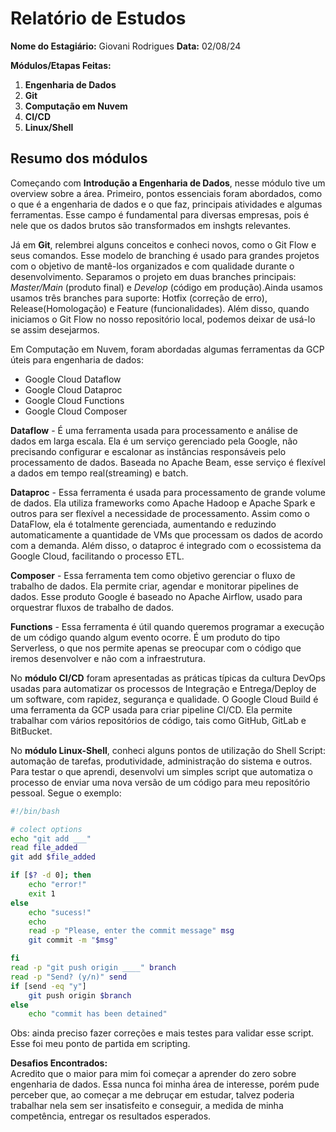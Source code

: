 # Relatório de Estudos

**Nome do Estagiário:** Giovani Rodrigues 
**Data:** 02/08/24

**Módulos/Etapas Feitas:**  
1. **Engenharia de Dados**
2. **Git**
3. **Computação em Nuvem**
4. **CI/CD**
5. **Linux/Shell**

## Resumo dos módulos 
Começando com **Introdução a Engenharia de Dados**, nesse módulo tive um overview sobre a área. Primeiro, pontos essenciais foram abordados, como o que é a engenharia de dados e o que faz, principais atividades e algumas ferramentas. Esse campo é fundamental para diversas empresas, pois é nele que os dados brutos são transformados em inshgts relevantes.

Já em **Git**, relembrei alguns conceitos e conheci novos, como o Git Flow e seus comandos. Esse modelo de branching é usado para grandes projetos com o objetivo de mantê-los organizados e com qualidade durante o desenvolvimento. Separamos o projeto em duas branches principais: _Master/Main_ (produto final) e _Develop_ (código em produção).Ainda usamos usamos três branches para suporte: Hotfix (correção de erro), Release(Homologação) e Feature (funcionalidades). Além disso, quando iniciamos o Git Flow no nosso repositório local, podemos deixar de usá-lo se assim desejarmos.

Em Computação em Nuvem, foram abordadas algumas ferramentas da GCP úteis para engenharia de dados:
- Google Cloud Dataflow
- Google Cloud Dataproc
- Google Cloud Functions
- Google Cloud Composer

**Dataflow** - É uma ferramenta usada para processamento e análise de dados em larga escala. Ela é um serviço gerenciado pela Google, não precisando configurar e escalonar as instâncias responsáveis pelo processamento de dados. Baseada no Apache Beam, esse serviço é flexível a dados em tempo real(streaming) e batch.

**Dataproc** - Essa ferramenta é usada para processamento de grande volume de dados. Ela utiliza frameworks como Apache Hadoop e Apache Spark e outros para ser flexível a necessidade de processamento. Assim como o DataFlow, ela é totalmente gerenciada, aumentando e reduzindo automaticamente a quantidade de VMs que processam os dados de acordo com a demanda. Além disso, o dataproc é integrado com o ecossistema da Google Cloud, facilitando o processo ETL.

**Composer** - Essa ferramenta tem como objetivo gerenciar o fluxo de trabalho de dados. Ela permite criar, agendar e monitorar pipelines de dados. Esse produto Google é baseado no Apache Airflow, usado para orquestrar fluxos de trabalho de dados.

**Functions** - Essa ferramenta é útil quando queremos programar a execução de um código quando algum evento ocorre. É um produto do tipo Serverless, o que nos permite apenas se preocupar com o código que iremos desenvolver e não com a infraestrutura.

No **módulo CI/CD** foram apresentadas as práticas típicas da cultura DevOps usadas para automatizar os processos de Integração e Entrega/Deploy de um software, com rapidez, segurança e qualidade. O Google Cloud Build é uma ferramenta da GCP usada para criar pipeline CI/CD. Ela permite trabalhar com vários repositórios de código, tais como GitHub, GitLab e BitBucket.

No **módulo Linux-Shell**, conheci alguns pontos de utilização do Shell Script: automação de tarefas, produtividade, administração do sistema e outros. Para testar o que aprendi, desenvolvi um simples script que automatiza o processo de enviar uma nova versão de um código para meu repositório pessoal. Segue o exemplo:
```bash
#!/bin/bash

# colect options
echo "git add ___"
read file_added
git add $file_added

if [$? -d 0]; then
	echo "error!"
	exit 1
else
	echo "sucess!"
	echo
	read -p "Please, enter the commit message" msg
	git commit -m "$msg"

fi
read -p "git push origin ____" branch
read -p "Send? (y/n)" send
if [send -eq "y"]
	git push origin $branch
else
	echo "commit has been detained"
```
Obs: ainda preciso fazer correções e mais testes para validar esse script. Esse foi meu ponto de partida em scripting.


**Desafios Encontrados:**  
Acredito que o maior para mim foi começar a aprender do zero sobre engenharia de dados. Essa nunca foi minha área de interesse, porém pude perceber que, ao começar a me debruçar em estudar, talvez poderia trabalhar nela sem ser insatisfeito e conseguir, a medida de minha competência, entregar os resultados esperados.
